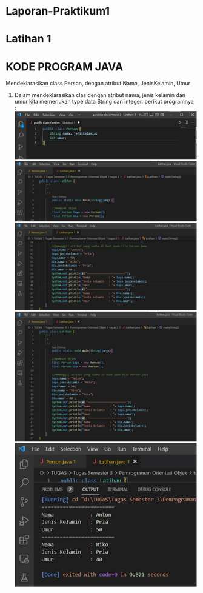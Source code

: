 # Laporan-Praktikum1
# Latihan 1

# KODE PROGRAM JAVA
Mendeklarasikan class Person, dengan atribut Nama, JenisKelamin, Umur

1. Dalam mendeklarasikan clas dengan atribut nama, jenis kelamin dan umur kita memerlukan type data String dan integer. berikut programnya :
![Gambar](Screenshot/deklarasi.jpg)
![Gambar](Screenshot/objek.jpg)
![Gambar](Screenshot/atribut.jpg)
![Gambar](Screenshot/program.jpg)
![Gambar](Screenshot/output.jpg)

